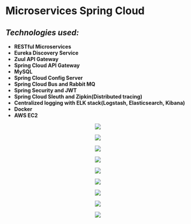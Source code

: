 # Microservices Spring Cloud

## ***Technologies used:***

* **RESTful Microservices**
* **Eureka Discovery Service**
* **Zuul API Gateway**
* **Spring Cloud API Gateway**
* **MySQL**
* **Spring Cloud Config Server**
* **Spring Cloud Bus and Rabbit MQ**
* **Spring Security and JWT**
* **Spring Cloud Sleuth and Zipkin(Distributed tracing)**
* **Centralized logging with ELK stack(Logstash, Elasticsearch, Kibana)**
* **Docker**
* **AWS EC2**

<p align = "center">
<img src="https://github.com/iizdebski/MicroservicesSpringCloud/blob/master/images/micro_01.JPG">
</p>

<p align = "center">
<img src="https://github.com/iizdebski/MicroservicesSpringCloud/blob/master/images/micro_02.JPG">
</p>

<p align = "center">
<img src="https://github.com/iizdebski/MicroservicesSpringCloud/blob/master/images/micro_03.JPG"> 
</p>

<p align = "center">
<img src="https://github.com/iizdebski/MicroservicesSpringCloud/blob/master/images/micro_04.JPG">
</p>

<p align = "center">
<img src="https://github.com/iizdebski/MicroservicesSpringCloud/blob/master/images/micro_05.JPG">
</p>

<p align = "center">
<img src="https://github.com/iizdebski/MicroservicesSpringCloud/blob/master/images/micro_06.JPG">
</p>

<p align = "center">
<img src="https://github.com/iizdebski/MicroservicesSpringCloud/blob/master/images/micro_07.JPG"> 
</p>

<p align = "center">
<img src="https://github.com/iizdebski/MicroservicesSpringCloud/blob/master/images/micro_08.JPG">
</p>

<p align = "center">
<img src="https://github.com/iizdebski/MicroservicesSpringCloud/blob/master/images/micro_09.JPG">
</p>
